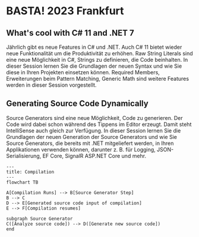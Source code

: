 # BASTA! 2023 Frankfurt

## What's cool with C# 11 and .NET 7

Jährlich gibt es neue Features in C# und .NET. Auch C# 11 bietet wieder neue Funktionalität um die Produktivität zu erhöhen. Raw String Literals sind eine neue Möglichkeit in C#, Strings zu definieren, die Code beinhalten. In dieser Session lernen Sie die Grundlagen der neuen Syntax und wie Sie diese in Ihren Projekten einsetzen können. Required Members, Erweiterungen beim Pattern Matching, Generic Math sind weitere Features werden in dieser Session vorgestellt.

## Generating Source Code Dynamically

Source Generators sind eine neue Möglichkeit, Code zu generieren. Der Code wird dabei schon während des Tippens im Editor erzeugt. Damit steht IntelliSense auch gleich zur Verfügung. In dieser Session lernen Sie die Grundlagen der neuen Generation der Source Generators und wie Sie Source Generators, die bereits mit .NET mitgeliefert werden, in Ihren Applikationen verwenden können, darunter z. B. für Logging, JSON-Serialisierung, EF Core, SignalR ASP.NET Core und mehr.

```mermaid
---
title: Compilation
---
flowchart TB

A[Compilation Runs] --> B[Source Generator Step]
B --> C
D --> E[Generated source code input of compilation]
E --> F[Compilation resumes]

subgraph Source Generator
C([Analyze source code]) --> D([Generate new source code])
end

```
